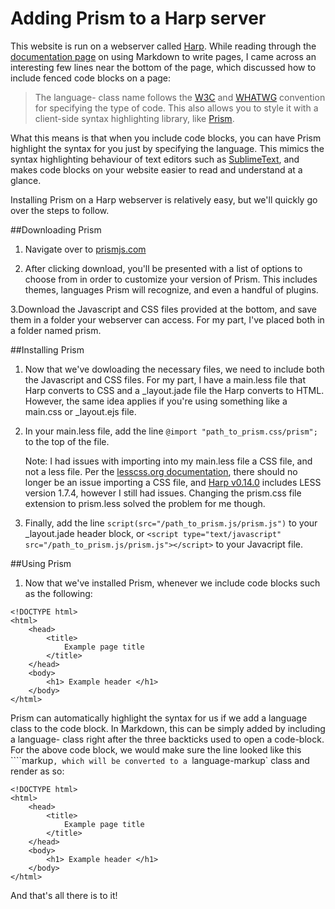 # Adding Prism to a Harp server

This website is run on a webserver called [Harp](http://harpjs.com). While reading through the [documentation page](http://harpjs.com/docs/development/markdown) on using Markdown to write pages, I came across an interesting few lines near the bottom of the page, which discussed how to include fenced code blocks on a page:

>The language- class name follows the [W3C](http://www.w3.org/TR/html5/text-level-semantics.html#the-code-element) and [WHATWG](http://www.whatwg.org/specs/web-apps/current-work/multipage/text-level-semantics.html#the-code-element) convention for specifying the type of code. This also allows you to style it with a client-side syntax highlighting library, like [Prism](http://prismjs.com/).

What this means is that when you include code blocks, you can have Prism highlight the syntax for you just by specifying the language. This mimics the syntax highlighting behaviour of text editors such as [SublimeText](http://www.sublimetext.com/), and makes code blocks on your website easier to read and understand at a glance.

Installing Prism on a Harp webserver is relatively easy, but we'll quickly go over the steps to follow.

##Downloading Prism

1. Navigate over to [prismjs.com](http://prismjs.com/)

2. After clicking download, you'll be presented with a list of options to choose from in order to customize your version of Prism. This includes themes, languages Prism will recognize, and even a handful of plugins.

3.Download the Javascript and CSS files provided at the bottom, and save them in a folder your webserver can access. For my part, I've placed both in a folder named prism.

##Installing Prism

1. Now that we've dowloading the necessary files, we need to include both the Javascript and CSS files. For my part, I have a main.less file that Harp converts to CSS and a _layout.jade file the Harp converts to HTML. However, the same idea applies if you're using something like a main.css or _layout.ejs file.

2. In your main.less file, add the line `@import "path_to_prism.css/prism";` to the top of the file.

    Note: I had issues with importing into my main.less file a CSS file, and not a less file. Per the [lesscss.org documentation](http://lesscss.org/features/#import-options-css), there should no longer be an issue importing a CSS file, and [Harp v0.14.0](http://harpjs.com/blog/v0-14-0-implicit-autoprefixing) includes LESS version 1.7.4, however I still had issues. Changing the prism.css file extension to prism.less solved the problem for me though.

3. Finally, add the line `script(src="/path_to_prism.js/prism.js")` to your _layout.jade header block, or `<script type="text/javascript" src="/path_to_prism.js/prism.js"></script>` to your Javacript file.

##Using Prism

1. Now that we've installed Prism, whenever we include code blocks such as the following:

```
<!DOCTYPE html>
<html>
    <head>
        <title>
            Example page title
        </title>
    </head>
    <body>
        <h1> Example header </h1>
    </body>
</html>
```

Prism can automatically highlight the syntax for us if  we add a language class to the code block. In Markdown, this can be simply added by including a language- class right after the three backticks used to open a code-block. For the above code block, we would make sure the line looked like this ````markup`, which will be converted to a `language-markup` class and render as so:

```markup
<!DOCTYPE html>
<html>
    <head>
        <title>
            Example page title
        </title>
    </head>
    <body>
        <h1> Example header </h1>
    </body>
</html>
```

And that's all there is to it!

